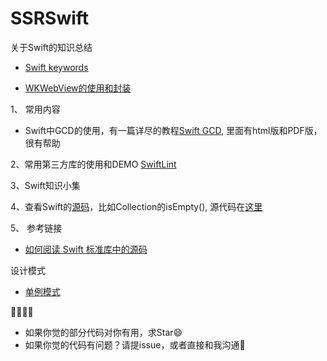 # SSRSwift

关于Swift的知识总结

- [Swift keywords](https://github.com/mistdon/SSRSwift/blob/master/Docs/SwiftKeyword.md)

- [WKWebView的使用和封装](https://github.com/mistdon/SSRSwift/blob/master/SSRSwift/WebView/WebREADME.md)


1、 常用内容

- Swift中GCD的使用，有一篇详尽的教程[Swift GCD](https://github.com/pmtao/DispatchQueueTest), 里面有html版和PDF版，很有帮助

2、常用第三方库的使用和DEMO [SwiftLint](https://github.com/realm/SwiftLint)

3、Swift知识小集

4、查看Swift的[源码](https://github.com/apple/swift)，比如Collection的isEmpty(), 源代码在[这里](https://github.com/apple/swift/blob/master/stdlib/public/core/Collection.swift#L1080-L1083)

5、 参考链接

- [如何阅读 Swift 标准库中的源码](https://swift.gg/2016/12/30/how-to-read-the-swift-standard-libray-source/)


设计模式

- [单例模式](![](./DesignPattern/Singleton.swift))

   
🎉🎉🎉🎉

- 如果你觉的部分代码对你有用，求Star😄
- 如果你觉的代码有问题？请提issue，或者直接和我沟通🙏

